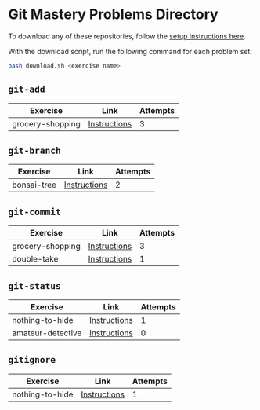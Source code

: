 
# Git Mastery Problems Directory

To download any of these repositories, follow the [setup instructions here](https://git-mastery.github.io/website/docs/setup/prerequisite-setup/).

With the download script, run the following command for each problem set:

```bash
bash download.sh <exercise name>
```

  ## `git-add`
  
  |Exercise|Link|Attempts|
  |--------|----|--------|
  |grocery-shopping|[Instructions](https://github.com/git-mastery/grocery-shopping)|3|
  
  ## `git-branch`
  
  |Exercise|Link|Attempts|
  |--------|----|--------|
  |bonsai-tree|[Instructions](https://github.com/git-mastery/bonsai-tree)|2|
  
  ## `git-commit`
  
  |Exercise|Link|Attempts|
  |--------|----|--------|
  |grocery-shopping|[Instructions](https://github.com/git-mastery/grocery-shopping)|3|
|double-take|[Instructions](https://github.com/git-mastery/double-take)|1|
  
  ## `git-status`
  
  |Exercise|Link|Attempts|
  |--------|----|--------|
  |nothing-to-hide|[Instructions](https://github.com/git-mastery/nothing-to-hide)|1|
|amateur-detective|[Instructions](https://github.com/git-mastery/amateur-detective)|0|
  
  ## `gitignore`
  
  |Exercise|Link|Attempts|
  |--------|----|--------|
  |nothing-to-hide|[Instructions](https://github.com/git-mastery/nothing-to-hide)|1|
  